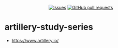 <p align="center">
  <a href="https://github.com/mingyuchoo/artillery-study-series/issues"><img alt="Issues" src="https://img.shields.io/github/issues/mingyuchoo/artillery-study-series?color=appveyor" /></a>
  <a href="https://github.com/mingyuchoo/artillery-study-series/pulls"><img alt="GitHub pull requests" src="https://img.shields.io/github/issues-pr/mingyuchoo/artillery-study-series?color=appveyor" /></a>
</p>

# artillery-study-series

- <https://www.artillery.io/>
